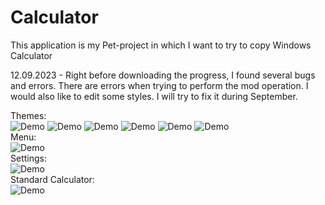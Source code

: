 # Calculator

This application is my Pet-project in which I want to try to copy Windows Calculator

12.09.2023 - 
Right before downloading the progress, I found several bugs and errors. There are errors when trying to perform the mod operation. I would also like to edit some styles. I will try to fix it during September.

Themes:                                 
![Demo](https://imgur.com/JVyeyul.png)
![Demo](https://imgur.com/tkfzicB.png)
![Demo](https://imgur.com/3969rZK.png)
![Demo](https://imgur.com/HIBWk1c.png)
![Demo](https://imgur.com/2wfbFM5.png)
![Demo](https://imgur.com/XqKlvFM.png)     
Menu:                   
![Demo](https://i.imgur.com/nt2zVNK.png)           
Settings:              
![Demo](https://imgur.com/XqKlvFM.png)           
Standard Calculator:              
![Demo](https://imgur.com/Dcvaj9H.png)
